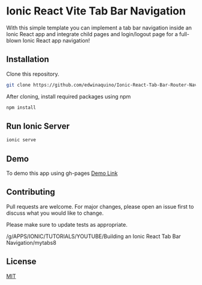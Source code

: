 # Ionic React Vite Tab Bar Navigation

With this simple template you can implement a tab bar navigation inside an Ionic React app and integrate child pages and login/logout page for a full-blown Ionic React app navigation!

## Installation

Clone this repository.
```bash
git clone https://github.com/edwinaquino/Ionic-React-Tab-Bar-Router-Navigation.git
```
After cloning, install required packages using npm
```bash
npm install
```

## Run Ionic Server

```bash
ionic serve
```

## Demo
To demo this app using gh-pages
[Demo Link](https://ionic-react-tab-bar-router-navitaion.pages.dev)

## Contributing

Pull requests are welcome. For major changes, please open an issue first
to discuss what you would like to change.

Please make sure to update tests as appropriate.

/g/APPS/IONIC/TUTORIALS/YOUTUBE/Building an Ionic React Tab Bar Navigation/mytabs8

## License

[MIT](https://choosealicense.com/licenses/mit/)
